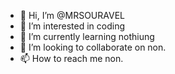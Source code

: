 - 👋 Hi, I’m @MRSOURAVEL
- 👀 I’m interested in coding
- 🌱 I’m currently learning nothiung
- 💞️ I’m looking to collaborate on non.
- 📫 How to reach me non.

<!---
MRSOURAVEL/MRSOURAVEL is a ✨ special ✨ repository because its `README.md` (this file) appears on your GitHub profile.
You can click the Preview link to take a look at your changes.
--->
